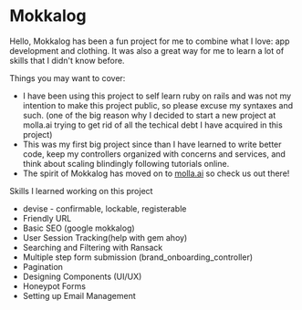 # Mokkalog

Hello, Mokkalog has been a fun project for me to combine what I love: app development and clothing. It was also a great way for me to learn a lot of skills that I didn't know before. 

Things you may want to cover:

* I have been using this project to self learn ruby on rails and was not my intention to make this project public, so please excuse my syntaxes and such. (one of the big reason why I decided to start a new project at molla.ai trying to get rid of all the techical debt I have acquired in this project)
* This was my first big project since than I have learned to write better code, keep my controllers organized with concerns and services, and think about scaling blindingly following tutorials online.
* The spirit of Mokkalog has moved on to [molla.ai](https://molla.ai) so check us out there!

Skills I learned working on this project
* devise - confirmable, lockable, registerable
* Friendly URL
* Basic SEO (google mokkalog)
* User Session Tracking(help with gem ahoy)
* Searching and Filtering with Ransack
* Multiple step form submission (brand_onboarding_controller) 
* Pagination 
* Designing Components (UI/UX)
* Honeypot Forms
* Setting up Email Management

